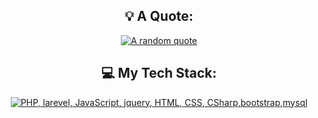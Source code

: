 <div align="center">

</div>

<div align="center">

## 💡 A Quote:

[![A random quote](https://quotes-github-readme.vercel.app/api?type=horizontal&theme=dark)](https://github.com/piyushsuthar/github-readme-quotes)

## 💻 My Tech Stack:

[![PHP, larevel, JavaScript, jquery, HTML, CSS, CSharp,bootstrap,mysql](https://skillicons.dev/icons?i=php,laravel,js,jquery,html,css,cs,bootstrap,mysql)](https://skillicons.dev)


</div>
